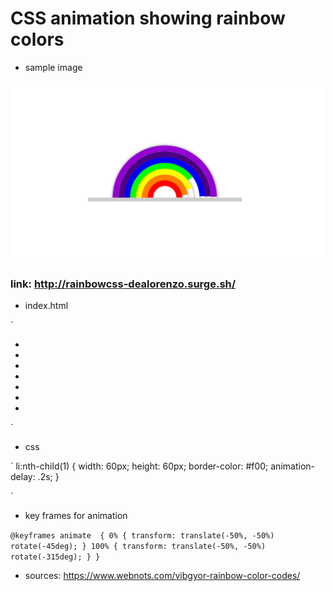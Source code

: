 # CSS animation showing rainbow colors

* sample image

![alt-text](images/sample.png)


### link: http://rainbowcss-dealorenzo.surge.sh/

* index.html 

`
<body>
    <div class="center">
        <ul>
            <li></li>
            <li></li>
            <li></li>
            <li></li>
            <li></li>
            <li></li>
            <li></li>
        </ul>
    </div>

`

* css 

`
li:nth-child(1)
{
    width: 60px;
    height: 60px;
    border-color: #f00;
    animation-delay: .2s;
}

`

* key frames for animation 

`
@keyframes animate 
{
    0%
    {
        transform: translate(-50%, -50%) rotate(-45deg);
    }
    100%
    {
        transform: translate(-50%, -50%) rotate(-315deg);
    }
}
`

* sources: https://www.webnots.com/vibgyor-rainbow-color-codes/

